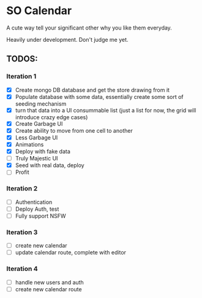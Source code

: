 # SO Calendar

A cute way tell your significant other why you like them everyday.

Heavily under development. Don't judge me yet.

## TODOS:

### Iteration 1
- [x] Create mongo DB database and get the store drawing from it
- [x] Populate database with some data, essentially create some sort of seeding mechanism
- [x] turn that data into a UI consummable list (just a list for now, the grid will introduce crazy edge cases)
- [x] Create Garbage UI
- [x] Create ability to move from one cell to another
- [x] Less Garbage UI
- [x] Animations
- [x] Deploy with fake data
- [ ] Truly Majestic UI
- [x] Seed with real data, deploy
- [ ] Profit

### Iteration 2
- [ ] Authentication
- [ ] Deploy Auth, test
- [ ] Fully support NSFW

### Iteration 3
- [ ] create new calendar
- [ ] update calendar route, complete with editor

### Iteration 4
- [ ] handle new users and auth
- [ ] create new calendar route
